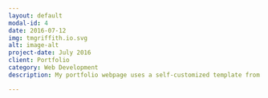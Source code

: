 ```yaml
---
layout: default
modal-id: 4
date: 2016-07-12
img: tmgriffith.io.svg
alt: image-alt
project-date: July 2016
client: Portfolio
category: Web Development
description: My portfolio webpage uses a self-customized template from <a href=http://startbootstrap.com/>startbootstrap.com</a> called <a href=http://startbootstrap.com/template-overviews/freelancer/>The Freelancer</a>. It contains some custom logic and CSS styles. It is still a work in progress and is my primary focus as a side project. So far in my experience I have focused heavily on backend logic and making things work, however, this site allows me to tinker around with frontend frameworks like Bootstrap and get more familiar with design. All of the images are custom made in illustrator. They are all fairly basic, as I like a more minimalist approach to design. In the near future I will be posting some design work I have done on my current project, “Smart Garden”. Thanks for checking my portfolio out. If you have any suggestions or would like to contact me about any design/programming projects you would like to employ my services for, please <a href=https://tmgriffith.github.io/#contact>send me a message!</a>

---
```

